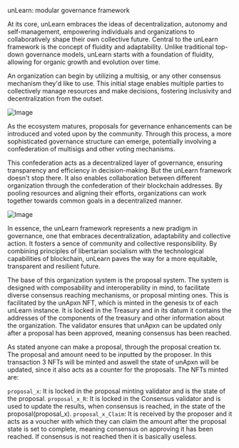 unLearn: modular governance framework

At its core, unLearn embraces the ideas of decentralization, autonomy and self-management, empowering individuals and organizations to collaboratively shape their own collective future. Central to the unLearn framework is the concept of fluidity and adaptability. Unlike traditional top-down governance models, unLearn starts with a foundation of fluidity, allowing for organic growth and evolution over time.

An organization can begin by utilizing a multisig, or any other consensus mechanism they'd like to use. This initial stage enables multiple parties to collectively manage resources and make decisions, fostering inclusivity and decentralization from the outset.

![Image](https://raw.githubusercontent.com/astodialo/unlearn/main/assets/img/multisig%20unLearn.png)

As the ecosystem matures, proposals for gevernance enhancements can be introduced and voted upon by the community. Through this process, a more sophisticated governance structure can emerge, potentially involving a confederation of multisigs and other voting mechanisms.

This confederation acts as a decentralized layer of governance, ensuring transparency and efficiency in decision-making. But the unLearn framework doesn't stop there. It also enables collaboration between different organization through the confederation of their blockchain addresses. By pooling resources and aligning their efforts, organizations can work together towards common goals in a decentralized manner.

![Image](https://raw.githubusercontent.com/astodialo/unlearn/main/assets/img/unLearn%20members%20transition.png)

In essence, the unLearn framework represents a new pradigm in governance, one that embraces decentralization, adaptability and collective action. It fosters a sence of community and collective responsibility. By combining principles of libertarian socialism with the technological capabilities of blockchain, unLearn paves the way for a more equitable, transparent and resilient future.



The base of this organization system is the proposal system. The system is designed with composability and interoperability in mind, to facilitate diverse consensus reaching mechanisms, or proposal minting ones. This is facilitated by the unApxn NFT, which is minted in the genesis tx of each unLearn instance. It is locked in the Treasury and in its datum it contains the addresses of the components of the treasury and other information about the organization. The validator ensures that unApxn can be updated only after a proposal has been approved, meaning consensus has been reached.

As stated anyone can make a proposal, through the proposal creation tx. The proposal and amount need to be inputted by the proposer. In this transaction 3 NFTs will be minted and aswell the state of unApxn will be updated, since it also acts as a counter for the proposals. The NFTs minted are:

```proposal_x```: It is locked in the proposal minting validator and is the state of the proposal.
```proposal_x_R```: It is locked in the Consensus validator and is used to update the results, when consensus is reached, in the state of the proposal(proposal_x).
```proposal_x_Claim```: It is received by the proposer and it acts as a voucher with which they can claim the amount after the proposal state is set to complete, meaning consensus on approving it has been reached. If consensus is not reached then it is basically useless.

